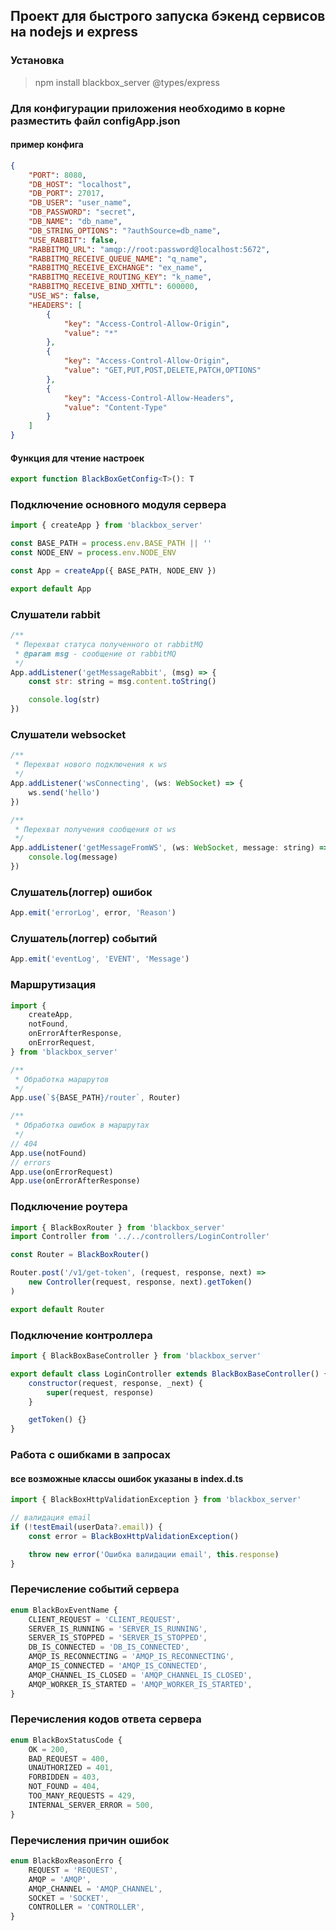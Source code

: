 ## Проект для быстрого запуска бэкенд сервисов на nodejs и express

### Установка

> npm install blackbox_server @types/express

### Для конфигурации приложения необходимо в корне разместить файл configApp.json

#### пример конфига

```json
{
    "PORT": 8080,
    "DB_HOST": "localhost",
    "DB_PORT": 27017,
    "DB_USER": "user_name",
    "DB_PASSWORD": "secret",
    "DB_NAME": "db_name",
    "DB_STRING_OPTIONS": "?authSource=db_name",
    "USE_RABBIT": false,
    "RABBITMQ_URL": "amqp://root:password@localhost:5672",
    "RABBITMQ_RECEIVE_QUEUE_NAME": "q_name",
    "RABBITMQ_RECEIVE_EXCHANGE": "ex_name",
    "RABBITMQ_RECEIVE_ROUTING_KEY": "k_name",
    "RABBITMQ_RECEIVE_BIND_XMTTL": 600000,
    "USE_WS": false,
    "HEADERS": [
        {
            "key": "Access-Control-Allow-Origin",
            "value": "*"
        },
        {
            "key": "Access-Control-Allow-Origin",
            "value": "GET,PUT,POST,DELETE,PATCH,OPTIONS"
        },
        {
            "key": "Access-Control-Allow-Headers",
            "value": "Content-Type"
        }
    ]
}
```

#### Функция для чтение настроек

```typescript
export function BlackBoxGetConfig<T>(): T
```

### Подключение основного модуля сервера

```js
import { createApp } from 'blackbox_server'

const BASE_PATH = process.env.BASE_PATH || ''
const NODE_ENV = process.env.NODE_ENV

const App = createApp({ BASE_PATH, NODE_ENV })

export default App
```

### Слушатели rabbit

```js
/**
 * Перехват статуса полученного от rabbitMQ
 * @param msg - сообщение от rabbitMQ
 */
App.addListener('getMessageRabbit', (msg) => {
    const str: string = msg.content.toString()

    console.log(str)
})
```

### Слушатели websocket

```js
/**
 * Перехват нового подключения к ws
 */
App.addListener('wsConnecting', (ws: WebSocket) => {
    ws.send('hello')
})

/**
 * Перехват получения сообщения от ws
 */
App.addListener('getMessageFromWS', (ws: WebSocket, message: string) => {
    console.log(message)
})
```

### Слушатель(логгер) ошибок

```js
App.emit('errorLog', error, 'Reason')
```

### Слушатель(логгер) событий

```js
App.emit('eventLog', 'EVENT', 'Message')
```

### Маршрутизация

```js
import {
    createApp,
    notFound,
    onErrorAfterResponse,
    onErrorRequest,
} from 'blackbox_server'

/**
 * Обработка маршрутов
 */
App.use(`${BASE_PATH}/router`, Router)

/**
 * Обработка ошибок в маршрутах
 */
// 404
App.use(notFound)
// errors
App.use(onErrorRequest)
App.use(onErrorAfterResponse)
```

### Подключение роутера

```js
import { BlackBoxRouter } from 'blackbox_server'
import Controller from '../../controllers/LoginController'

const Router = BlackBoxRouter()

Router.post('/v1/get-token', (request, response, next) =>
    new Controller(request, response, next).getToken()
)

export default Router
```

### Подключение контроллера

```js
import { BlackBoxBaseController } from 'blackbox_server'

export default class LoginController extends BlackBoxBaseController() {
    constructor(request, response, _next) {
        super(request, response)
    }

    getToken() {}
}
```

### Работа с ошибками в запросах

#### все возможные классы ошибок указаны в index.d.ts

```js
import { BlackBoxHttpValidationException } from 'blackbox_server'

// валидация email
if (!testEmail(userData?.email)) {
    const error = BlackBoxHttpValidationException()

    throw new error('Ошибка валидации email', this.response)
}
```

### Перечисление событий сервера

```typescript
enum BlackBoxEventName {
    CLIENT_REQUEST = 'CLIENT_REQUEST',
    SERVER_IS_RUNNING = 'SERVER_IS_RUNNING',
    SERVER_IS_STOPPED = 'SERVER_IS_STOPPED',
    DB_IS_CONNECTED = 'DB_IS_CONNECTED',
    AMQP_IS_RECONNECTING = 'AMQP_IS_RECONNECTING',
    AMQP_IS_CONNECTED = 'AMQP_IS_CONNECTED',
    AMQP_CHANNEL_IS_CLOSED = 'AMQP_CHANNEL_IS_CLOSED',
    AMQP_WORKER_IS_STARTED = 'AMQP_WORKER_IS_STARTED',
}
```

### Перечисления кодов ответа сервера

```typescript
enum BlackBoxStatusCode {
    OK = 200,
    BAD_REQUEST = 400,
    UNAUTHORIZED = 401,
    FORBIDDEN = 403,
    NOT_FOUND = 404,
    TOO_MANY_REQUESTS = 429,
    INTERNAL_SERVER_ERROR = 500,
}
```

### Перечисления причин ошибок

```typescript
enum BlackBoxReasonErro {
    REQUEST = 'REQUEST',
    AMQP = 'AMQP',
    AMQP_CHANNEL = 'AMQP_CHANNEL',
    SOCKET = 'SOCKET',
    CONTROLLER = 'CONTROLLER',
}
```
